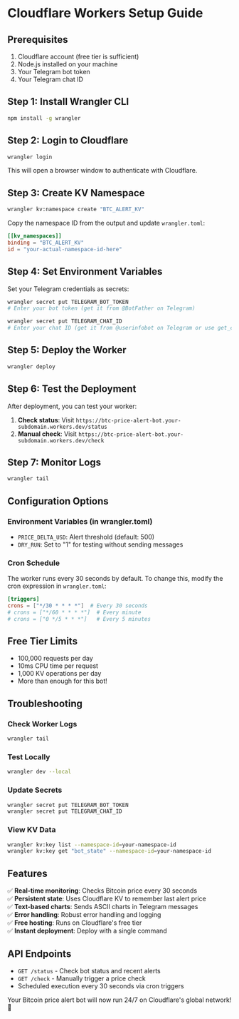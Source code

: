 # Cloudflare Workers Setup Guide

## Prerequisites
1. Cloudflare account (free tier is sufficient)
2. Node.js installed on your machine
3. Your Telegram bot token
4. Your Telegram chat ID

## Step 1: Install Wrangler CLI

```bash
npm install -g wrangler
```

## Step 2: Login to Cloudflare

```bash
wrangler login
```

This will open a browser window to authenticate with Cloudflare.

## Step 3: Create KV Namespace

```bash
wrangler kv:namespace create "BTC_ALERT_KV"
```

Copy the namespace ID from the output and update `wrangler.toml`:
```toml
[[kv_namespaces]]
binding = "BTC_ALERT_KV"
id = "your-actual-namespace-id-here"
```

## Step 4: Set Environment Variables

Set your Telegram credentials as secrets:

```bash
wrangler secret put TELEGRAM_BOT_TOKEN
# Enter your bot token (get it from @BotFather on Telegram)

wrangler secret put TELEGRAM_CHAT_ID
# Enter your chat ID (get it from @userinfobot on Telegram or use get_chat_id.py)
```

## Step 5: Deploy the Worker

```bash
wrangler deploy
```

## Step 6: Test the Deployment

After deployment, you can test your worker:

1. **Check status**: Visit `https://btc-price-alert-bot.your-subdomain.workers.dev/status`
2. **Manual check**: Visit `https://btc-price-alert-bot.your-subdomain.workers.dev/check`

## Step 7: Monitor Logs

```bash
wrangler tail
```

## Configuration Options

### Environment Variables (in wrangler.toml)
- `PRICE_DELTA_USD`: Alert threshold (default: 500)
- `DRY_RUN`: Set to "1" for testing without sending messages

### Cron Schedule
The worker runs every 30 seconds by default. To change this, modify the cron expression in `wrangler.toml`:

```toml
[triggers]
crons = ["*/30 * * * *"]  # Every 30 seconds
# crons = ["*/60 * * * *"]  # Every minute
# crons = ["0 */5 * * *"]   # Every 5 minutes
```

## Free Tier Limits
- 100,000 requests per day
- 10ms CPU time per request
- 1,000 KV operations per day
- More than enough for this bot!

## Troubleshooting

### Check Worker Logs
```bash
wrangler tail
```

### Test Locally
```bash
wrangler dev --local
```

### Update Secrets
```bash
wrangler secret put TELEGRAM_BOT_TOKEN
wrangler secret put TELEGRAM_CHAT_ID
```

### View KV Data
```bash
wrangler kv:key list --namespace-id=your-namespace-id
wrangler kv:key get "bot_state" --namespace-id=your-namespace-id
```

## Features

✅ **Real-time monitoring**: Checks Bitcoin price every 30 seconds  
✅ **Persistent state**: Uses Cloudflare KV to remember last alert price  
✅ **Text-based charts**: Sends ASCII charts in Telegram messages  
✅ **Error handling**: Robust error handling and logging  
✅ **Free hosting**: Runs on Cloudflare's free tier  
✅ **Instant deployment**: Deploy with a single command  

## API Endpoints

- `GET /status` - Check bot status and recent alerts
- `GET /check` - Manually trigger a price check
- Scheduled execution every 30 seconds via cron triggers

Your Bitcoin price alert bot will now run 24/7 on Cloudflare's global network! 🚀
